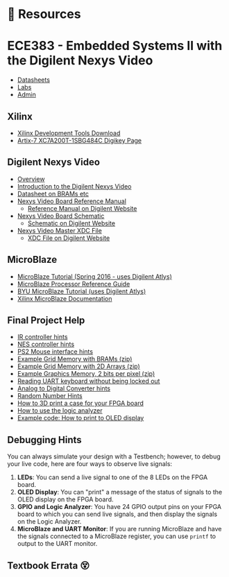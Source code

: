 # 💎 Resources

# ECE383 - Embedded Systems II with the Digilent Nexys Video

- [Datasheets](https://georgeyork.github.io/ECE383_web/datasheets.html)
- [Labs](https://georgeyork.github.io/ECE383_web/lab/labs.html)
- [Admin](https://georgeyork.github.io/ECE383_web/admin.html)

## Xilinx

- [Xilinx Development Tools Download](https://www.xilinx.com/support/download.html)
- [Artix-7 XC7A200T-1SBG484C Digikey Page](https://www.digikey.com/en/products/detail/xilinx-inc/XC7A200T-1SBG484C/520-1463-ND)

## Digilent Nexys Video

- [Overview](https://store.digilentinc.com/nexys-video-artix-7-fpga-trainer-board-for-multimedia-applications/)
- [Introduction to the Digilent Nexys Video](https://reference.digilentinc.com/reference/programmable-logic/nexys-video/start)
- [Datasheet on BRAMs etc](https://georgeyork.github.io/ECE383_web/datasheets/atlys_sch.pdf)
- [Nexys Video Board Reference Manual](https://reference.digilentinc.com/reference/programmable-logic/nexys-video/reference-manual)
  - [Reference Manual on Digilent Website](https://reference.digilentinc.com/reference/programmable-logic/nexys-video/reference-manual)
- [Nexys Video Board Schematic](https://reference.digilentinc.com/_media/programmable-logic/nexys-video/nexys_video_sch.pdf)
  - [Schematic on Digilent Website](https://reference.digilentinc.com/reference/programmable-logic/nexys-video/reference-manual)
- [Nexys Video Master XDC File](https://github.com/Digilent/digilent-xdc/blob/master/Nexys-Video-Master.xdc)
  - [XDC File on Digilent Website](https://reference.digilentinc.com/reference/programmable-logic/nexys-video/reference-manual)

## MicroBlaze

- [MicroBlaze Tutorial (Spring 2016 - uses Digilent Atlys)](https://georgeyork.github.io/ECE383_web/datasheets/MicroBlaze_Tutorial.docx)
- [MicroBlaze Processor Reference Guide](https://www.xilinx.com/support/documentation/sw_manuals/xilinx2019_1/ug984-vivado-microblaze-ref.pdf)
- [BYU MicroBlaze Tutorial (uses Digilent Atlys)](https://ee427plblabs.groups.et.byu.net/mb_tutorial/mb_tutorial.html)
- [Xilinx MicroBlaze Documentation](https://www.xilinx.com/products/design-tools/microblaze.html)

## Final Project Help

- [IR controller hints](https://georgeyork.github.io/ECE383_web/datasheets/IR_Controller_Hints.pdf)
- [NES controller hints](https://georgeyork.github.io/ECE383_web/datasheets/NES_Controller_Hints.pdf)
- [PS2 Mouse interface hints](https://georgeyork.github.io/ECE383_web/datasheets/PS2_Mouse_Interface_Hints.pdf)
- [Example Grid Memory with BRAMs (zip)](https://georgeyork.github.io/ECE383_web/datasheets/Example_Grid_Memory_with_BRAMs.zip)
- [Example Grid Memory with 2D Arrays (zip)](https://georgeyork.github.io/ECE383_web/datasheets/Example_Grid_Memory_with_2D_Arrays.zip)
- [Example Graphics Memory, 2 bits per pixel (zip)](https://georgeyork.github.io/ECE383_web/datasheets/Example_Graphics_Memory_2bpp.zip)
- [Reading UART keyboard without being locked out](https://georgeyork.github.io/ECE383_web/datasheets/Reading_UART_Keyboard.pdf)
- [Analog to Digital Converter hints](https://georgeyork.github.io/ECE383_web/datasheets/ADC_Hints.pdf)
- [Random Number Hints](https://georgeyork.github.io/ECE383_web/datasheets/Random_Number_Hints.pdf)
- [How to 3D print a case for your FPGA board](https://georgeyork.github.io/ECE383_web/datasheets/3D_Print_FPGA_Case.pdf)
- [How to use the logic analyzer](https://georgeyork.github.io/ECE383_web/datasheets/Using_Logic_Analyzer.pdf)
- [Example code: How to print to OLED display](https://georgeyork.github.io/ECE383_web/datasheets/Printing_to_OLED.pdf)

## Debugging Hints

You can always simulate your design with a Testbench; however, to debug your live code, here are four ways to observe live signals:

1. **LEDs**: You can send a live signal to one of the 8 LEDs on the FPGA board.
2. **OLED Display**: You can "print" a message of the status of signals to the OLED display on the FPGA board.
3. **GPIO and Logic Analyzer**: You have 24 GPIO output pins on your FPGA board to which you can send live signals, and then display the signals on the Logic Analyzer.
4. **MicroBlaze and UART Monitor**: If you are running MicroBlaze and have the signals connected to a MicroBlaze register, you can use `printf` to output to the UART monitor.

## Textbook Errata 😵




